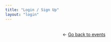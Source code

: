 ```yaml
---
title: "Login / Sign Up"
layout: "login"
---
```


<div id="auth-box">
  <!-- Firebase will load UI here -->
</div>

<p style="text-align:center; margin-top:2rem;">← <a href="/events">Go back to events</a></p>

